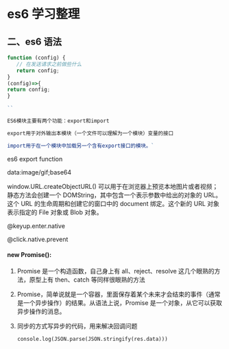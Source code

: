 # es6 学习整理

## 二、es6 语法

```js
function (config) {
   // 在发送请求之前做些什么
   return config;
}
(config)=>{
return config;
}

``

ES6模块主要有两个功能：export和import

export用于对外输出本模块（一个文件可以理解为一个模块）变量的接口

import用于在一个模块中加载另一个含有export接口的模块。`
```

es6 export function

data:image/gif;base64

window.URL.createObjectURL() 可以用于在浏览器上预览本地图片或者视频；
静态方法会创建一个 DOMString，其中包含一个表示参数中给出的对象的 URL。这个 URL 的生命周期和创建它的窗口中的 document 绑定。这个新的 URL 对象表示指定的 File 对象或 Blob 对象。

@keyup.enter.native

@click.native.prevent

#### new Promise():

1.  Promise 是一个构造函数，自己身上有 all、reject、resolve 这几个眼熟的方法，原型上有 then、catch 等同样很眼熟的方法
2.  Promise，简单说就是一个容器，里面保存着某个未来才会结束的事件（通常是一个异步操作）的结果。从语法上说，Promise 是一个对象，从它可以获取异步操作的消息。
3.  同步的方式写异步的代码，用来解决回调问题

        console.log(JSON.parse(JSON.stringify(res.data)))
